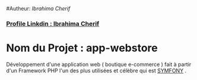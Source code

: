 #Autheur: _Ibrahima Cherif_
### [Profile Linkdin : Ibrahima Cherif](https://www.linkedin.com/in/ibrahima-cherif-256a9619a/)

# Nom du Projet : app-webstore

Développement d'une application web ( boutique e-commerce ) 
fait à partir d'un Framework PHP l'un des plus utilisées et célèbre qui est [SYMFONY](https://symfony.com) .

